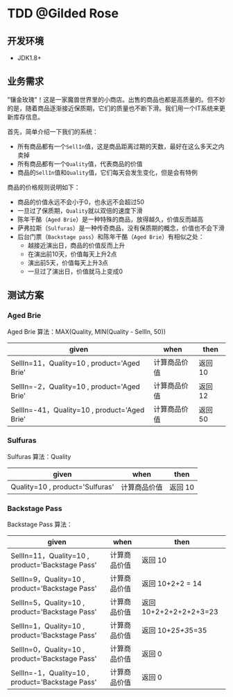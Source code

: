 # TDD @Gilded Rose


## 开发环境
 - JDK1.8+
 
## 业务需求

"镶金玫瑰"！这是一家魔兽世界里的小商店。出售的商品也都是高质量的。但不妙的是，随着商品逐渐接近保质期，它们的质量也不断下滑。我们用一个IT系统来更新库存信息。

首先，简单介绍一下我们的系统：

- 所有商品都有一个`SellIn`值，这是商品距离过期的天数，最好在这么多天之内卖掉
- 所有商品都有一个`Quality`值，代表商品的价值
- 商品的`SellIn`值和`Quality`值，它们每天会发生变化，但是会有特例


商品的价格规则说明如下：

- 商品的价值永远不会小于0，也永远不会超过50
- 一旦过了保质期，`Quality`就以双倍的速度下滑
- 陈年干酪（`Aged Brie`）是一种特殊的商品，放得越久，价值反而越高
- 萨弗拉斯（`Sulfuras`）是一种传奇商品，没有保质期的概念，价值也不会下滑
- 后台门票（`Backstage pass`）和陈年干酪（`Aged Brie`）有相似之处：
	- 越接近演出日，商品的价值反而上升
	- 在演出前10天，价值每天上升2点
	- 演出前5天，价值每天上升3点
	- 一旦过了演出日，价值就马上变成0

## 测试方案

### Aged Brie
Aged Brie 算法：MAX(Quality, MIN(Quality - SellIn, 50)) 
 
|given| when| then|
|---|---|---|
|SellIn=11，Quality=10 , product='Aged Brie'| 计算商品价值 | 返回 10|
|SellIn=-2，Quality=10 , product='Aged Brie'| 计算商品价值 | 返回 12|
|SellIn=-41，Quality=10 , product='Aged Brie'| 计算商品价值 | 返回 50|

### Sulfuras

Sulfuras 算法：Quality

|given| when| then|
|---|---|---|
|Quality=10 , product='Sulfuras'| 计算商品价值 | 返回 10|

### Backstage Pass

Backstage Pass 算法：


|given| when| then|
|---|---|---|
|SellIn=11，Quality=10 , product='Backstage Pass'| 计算商品价值 | 返回 10|
|SellIn=9，Quality=10 , product='Backstage Pass'| 计算商品价值 | 返回 10+2+2 = 14|
|SellIn=5，Quality=10 , product='Backstage Pass'| 计算商品价值 | 返回 10+2+2+2+2+2+3=23|
|SellIn=1，Quality=10 , product='Backstage Pass'| 计算商品价值 | 返回 10+2*5+3*5=35|
|SellIn=0，Quality=10 , product='Backstage Pass'| 计算商品价值 | 返回 0|
|SellIn=-1，Quality=10 , product='Backstage Pass'| 计算商品价值 | 返回 0|





